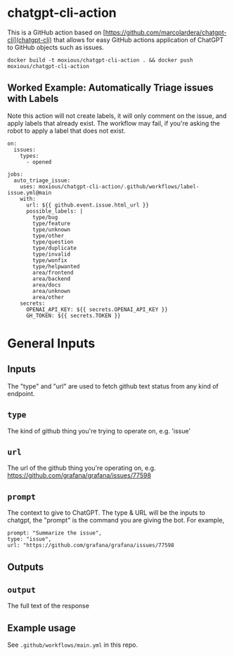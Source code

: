 # chatgpt-cli-action

This is a GitHub action based on [https://github.com/marcolardera/chatgpt-cli](chatgpt-cli) that allows
for easy GitHub actions application of ChatGPT to GitHub objects such as issues.

```
docker build -t moxious/chatgpt-cli-action . && docker push moxious/chatgpt-cli-action
```

## Worked Example: Automatically Triage issues with Labels

Note this action will not create labels, it will only comment on the issue,
and apply labels that already exist.  The workflow may fail, if you're asking
the robot to apply a label that does not exist.

```
on:
  issues:
    types:
      - opened

jobs:
  auto_triage_issue:
    uses: moxious/chatgpt-cli-action/.github/workflows/label-issue.yml@main
    with:
      url: ${{ github.event.issue.html_url }}
      possible_labels: |
        type/bug
        type/feature
        type/unknown
        type/other
        type/question
        type/duplicate
        type/invalid
        type/wonfix
        type/helpwanted
        area/frontend
        area/backend
        area/docs
        area/unknown
        area/other
    secrets:
      OPENAI_API_KEY: ${{ secrets.OPENAI_API_KEY }}
      GH_TOKEN: ${{ secrets.TOKEN }}
```

# General Inputs

## Inputs

The "type" and "url" are used to fetch github text status from any kind of endpoint.

## `type`

The kind of github thing you're trying to operate on, e.g. 'issue'

## `url`

The url of the github thing you're operating on, e.g. https://github.com/grafana/grafana/issues/77598

## `prompt`

The context to give to ChatGPT.  The type & URL will be the inputs to chatgpt, the "prompt" is the command you
are giving the bot.  For example,

```
prompt: "Summarize the issue", 
type: "issue",
url: "https://github.com/grafana/grafana/issues/77598
```

## Outputs

## `output`

The full text of the response

## Example usage

See `.github/workflows/main.yml` in this repo.